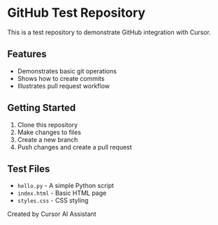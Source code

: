 # GitHub Test Repository

This is a test repository to demonstrate GitHub integration with Cursor.

## Features
- Demonstrates basic git operations
- Shows how to create commits
- Illustrates pull request workflow

## Getting Started
1. Clone this repository
2. Make changes to files
3. Create a new branch
4. Push changes and create a pull request

## Test Files
- `hello.py` - A simple Python script
- `index.html` - Basic HTML page
- `styles.css` - CSS styling

Created by Cursor AI Assistant

